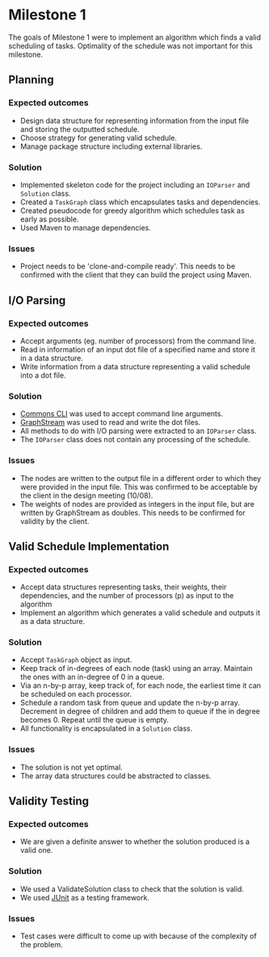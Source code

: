 # Milestone 1
The goals of Milestone 1 were to implement an algorithm which finds a valid scheduling of tasks.
Optimality of the schedule was not important for this milestone.

## Planning
### Expected outcomes
- Design data structure for representing information from the input file and storing the outputted schedule.
- Choose strategy for generating valid schedule.
- Manage package structure including external libraries.
### Solution
- Implemented skeleton code for the project including an `IOParser` and `Solution` class.
- Created a `TaskGraph` class which encapsulates tasks and dependencies.
- Created pseudocode for greedy algorithm which schedules task as early as possible.
- Used Maven to manage dependencies.
### Issues
- Project needs to be 'clone-and-compile ready'. This needs to be confirmed with the client that they can build
the project using Maven.

## I/O Parsing
### Expected outcomes
- Accept arguments (eg. number of processors) from the command line.
- Read in information of an input dot file of a specified name and store it in a data structure.
- Write information from a data structure representing a valid schedule into a dot file.

### Solution
- [Commons CLI](https://commons.apache.org/proper/commons-cli/) was used to accept command line arguments.
- [GraphStream](http://graphstream-project.org/) was used to read and write the dot files.
- All methods to do with I/O parsing were extracted to an `IOParser` class.
- The `IOParser` class does not contain any processing of the schedule.
### Issues
- The nodes are written to the output file in a different order to which they were provided in the input file.
This was confirmed to be acceptable by the client in the design meeting (10/08).
- The weights of nodes are provided as integers in the input file, but are written by GraphStream as doubles.
This needs to be confirmed for validity by the client.

## Valid Schedule Implementation
### Expected outcomes
- Accept data structures representing tasks, their weights, their dependencies, and the number of processors (p)
as input to the algorithm
- Implement an algorithm which generates a valid schedule and outputs it as a data structure.
### Solution
- Accept `TaskGraph` object as input.
- Keep track of in-degrees of each node (task) using an array. Maintain the ones with an in-degree of 0 in a queue.
- Via an n-by-p array, keep track of, for each node, the earliest time it can be scheduled on each processor.
- Schedule a random task from queue and update the n-by-p array. Decrement in degree of children and
 add them to queue if the in degree becomes 0. Repeat until the queue is empty.
- All functionality is encapsulated in a `Solution` class.
### Issues
- The solution is not yet optimal.
- The array data structures could be abstracted to classes.

## Validity Testing
### Expected outcomes
- We are given a definite answer to whether the solution produced is a valid one.
### Solution
- We used a ValidateSolution class to check that the solution is valid.
- We used [JUnit](https://junit.org/junit4/) as a testing framework.
### Issues
- Test cases were difficult to come up with because of the complexity of the problem.
